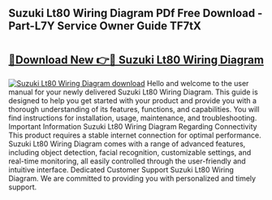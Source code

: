 ## Suzuki Lt80 Wiring Diagram PDf Free Download - Part-L7Y Service Owner Guide TF7tX

# <h2><a href="http://dfkxmc.blite.top/?on=Suzuki+Lt80+Wiring+Diagram">🔗Download New 👉🔴 Suzuki Lt80 Wiring Diagram</a></h2>

[![Suzuki Lt80 Wiring Diagram download](https://i.imgur.com/lujVjoI.png)](http://dfkxmc.blite.top/?on=Suzuki+Lt80+Wiring+Diagram)
Hello and welcome to the user manual for your newly delivered Suzuki Lt80 Wiring Diagram. This guide is designed to help you get started with your product and provide you with a thorough understanding of its features, functions, and capabilities. You will find instructions for installation, usage, maintenance, and troubleshooting. Important Information Suzuki Lt80 Wiring Diagram Regarding Connectivity This product requires a stable internet connection for optimal performance. Suzuki Lt80 Wiring Diagram comes with a range of advanced features, including object detection, facial recognition, customizable settings, and real-time monitoring, all easily controlled through the user-friendly and intuitive interface. Dedicated Customer Support Suzuki Lt80 Wiring Diagram. We are committed to providing you with personalized and timely support.
